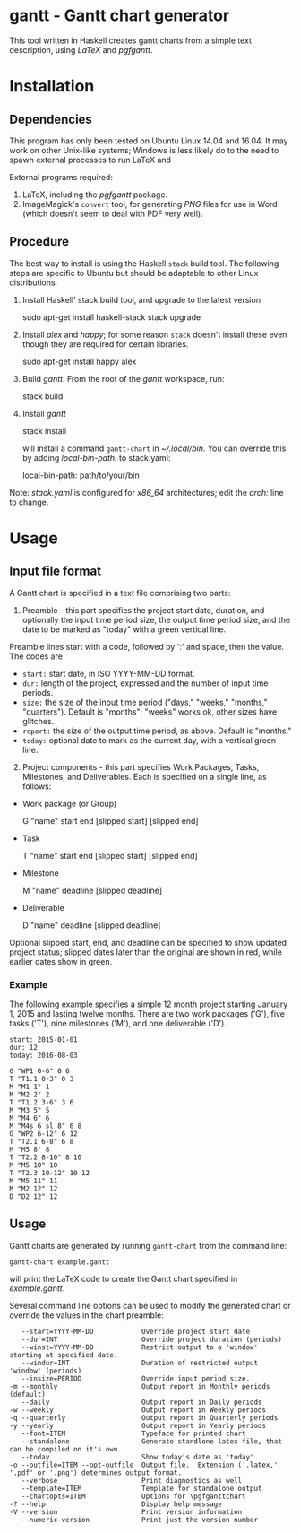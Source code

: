 # gantt - Gantt chart generator

This tool written in Haskell creates gantt charts from a simple text
description, using _LaTeX_ and _pgfgantt_.

# Installation

## Dependencies

This program has only been tested on Ubuntu Linux 14.04 and 16.04.  It
may work on other Unix-like systems; Windows is less likely do to the
need to spawn external processes to run LaTeX and 

External programs required:

1. LaTeX, including the _pgfgantt_ package.
2. ImageMagick's `convert` tool, for generating _PNG_ files for use in
Word (which doesn't seem to deal with PDF very well).

## Procedure

The best way to install is using the Haskell `stack` build tool.  The
following steps are specific to Ubuntu but should be adaptable to
other Linux distributions.

1. Install Haskell' stack build tool, and upgrade to the latest version

    sudo apt-get install haskell-stack
    stack upgrade
    
2. Install _alex_ and _happy_; for some reason `stack` doesn't install
these even though they are required for certain libraries. 

    sudo apt-get install happy alex
    
3. Build _gantt_.  From the root of the _gantt_ workspace, run:

    stack build
    
4. Install _gantt_

    stack install
    
   will install a command `gantt-chart` in _~/.local/bin_.  You can
   override this by adding _local-bin-path:_ to stack.yaml:
   
    local-bin-path: path/to/your/bin

Note: _stack.yaml_ is configured for _x86_64_ architectures; edit the
_arch:_ line to change.

# Usage

## Input file format

A Gantt chart is specified in a text file comprising two parts: 

1. Preamble - this part specifies the project start date, duration,
and optionally the input time period size, the output time period
size, and the date to be marked as "today" with a green vertical line.

  Preamble lines start with a code, followed by ':' and space, then
  the value. The codes are
  
   * `start:` start date, in ISO YYYY-MM-DD format.
   * `dur:` length of the project, expressed and the number of input
     time periods.
   * `size:` the size of the input time period ("days," "weeks," "months,"
     "quarters").  Default is "months"; "weeks" works ok, other sizes have
     glitches.
   * `report:` the size of the output time period, as above. Default is
     "months."
   * `today:` optional date to mark as the current day, with a vertical
    green line.

2. Project components - this part specifies Work Packages, Tasks,
Milestones, and Deliverables.  Each is specified on a single line, as
follows:

  * Work package (or Group) 
  
    G "name" start end [slipped start] [slipped end]
    
  * Task
  
    T "name" start end [slipped start] [slipped end]
    
  * Milestone
  
    M "name" deadline [slipped deadline]
    
  * Deliverable
  
    D "name" deadline [slipped deadline]  

   Optional slipped start, end, and deadline can be specified to show
   updated project status; slipped dates later than the original are
   shown in red, while earlier dates show in green.
   
### Example

The following example specifies a simple 12 month project starting
January 1, 2015 and lasting twelve months.  There are two work
packages ('G'), five tasks ('T'), nine milestones ('M'), and one
deliverable ('D').

    start: 2015-01-01
    dur: 12
    today: 2016-08-03
    
    G "WP1 0-6" 0 6
    T "T1.1 0-3" 0 3
    M "M1 1" 1
    M "M2 2" 2
    T "T1.2 3-6" 3 6
    M "M3 5" 5
    M "M4 6" 6
    M "M4s 6 sl 8" 6 8
    G "WP2 6-12" 6 12
    T "T2.1 6-8" 6 8
    M "M5 8" 8
    T "T2.2 8-10" 8 10
    M "M5 10" 10
    T "T2.3 10-12" 10 12
    M "M5 11" 11
    M "M2 12" 12
    D "D2 12" 12

## Usage

Gantt charts are generated by running `gantt-chart` from the command
line:

    gantt-chart example.gantt
    
will print the LaTeX code to create the Gantt chart specified in
_example.gantt_.

Several command line options can be used to modify the generated
chart or override the values in the chart preamble:

       --start=YYYY-MM-DD            Override project start date
       --dur=INT                     Override project duration (periods)
       --winst=YYYY-MM-DD            Restrict output to a 'window' starting at specified date.
       --windur=INT                  Duration of restricted output 'window' (periods)
       --insize=PERIOD               Override input period size.
    -m --monthly                     Output report in Monthly periods (default)
       --daily                       Output report in Daily periods
    -w --weekly                      Output report in Weekly periods
    -q --quarterly                   Output report in Quarterly periods
    -y --yearly                      Output report in Yearly periods
       --font=ITEM                   Typeface for printed chart
       --standalone                  Generate standlone latex file, that can be compiled on it's own.  
       --today                       Show today's date as 'today'
    -o --outfile=ITEM --opt-outfile  Output file.  Extension ('.latex,' '.pdf' or '.png') determines output format.
       --verbose                     Print diagnostics as well
       --template=ITEM               Template for standalone output
       --chartopts=ITEM              Options for \pgfganttchart
    -? --help                        Display help message
    -V --version                     Print version information
       --numeric-version             Print just the version number


